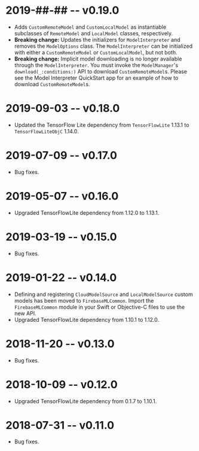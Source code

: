 # 2019-##-## -- v0.19.0
- Adds `CustomRemoteModel` and `CustomLocalModel` as instantiable subclasses of
  `RemoteModel` and `LocalModel` classes, respectively.
- **Breaking change:** Updates the initializers for `ModelInterpreter` and
  removes the `ModelOptions` class. The `ModelInterpreter` can be initialized
  with either a `CustomRemoteModel` or `CustomLocalModel`, but not both.
- **Breaking change:** Implicit model downloading is no longer available through
  the `ModelInterpreter`. You must invoke the `ModelManager`'s
  `download(_:conditions:)` API to download `CustomRemoteModel`s. Please see the
  Model Interpreter QuickStart app for an example of how to download
  `CustomRemoteModel`s.

# 2019-09-03 -- v0.18.0
- Updated the TensorFlow Lite dependency from `TensorFlowLite` 1.13.1 to
  `TensorFlowLiteObjC` 1.14.0.

# 2019-07-09 -- v0.17.0
- Bug fixes.

# 2019-05-07 -- v0.16.0
- Upgraded TensorFlowLite dependency from 1.12.0 to 1.13.1.

# 2019-03-19 -- v0.15.0
- Bug fixes.

# 2019-01-22 -- v0.14.0
- Defining and registering `CloudModelSource` and `LocalModelSource` custom models has
  been moved to `FirebaseMLCommon`. Import the `FirebaseMLCommon` module in your
  Swift or Objective-C files to use the new API.
- Upgraded TensorFlowLite dependency from 1.10.1 to 1.12.0.

# 2018-11-20 -- v0.13.0
- Bug fixes.

# 2018-10-09 -- v0.12.0
- Upgraded TensorFlowLite dependency from 0.1.7 to 1.10.1.

# 2018-07-31 -- v0.11.0
- Bug fixes.
